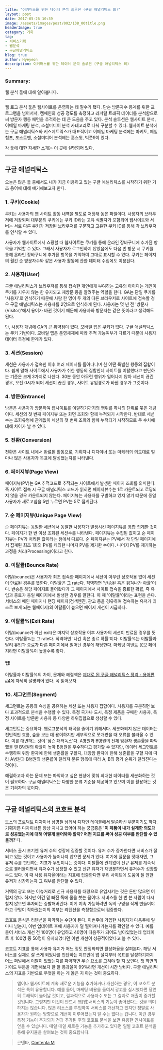 ```yaml
---
title: "이커머스를 위한 데이터 분석 솔루션 (구글 애널리틱스 외)"
layout: post
date: 2017-05-26 10:39
image: /assets/images/post/002/138_00title.png
headerImage: true
category: 기획
tag:
- 서비스기획
- 웹분석
- 구글애널리틱스
blog: true
author: Hyeyeon
description: 이커머스를 위한 데이터 분석 솔루션 (구글 애널리틱스 외)
---
```


### Summary:

웹 분석 툴에 대해 알아봅니다.

---

웹 로그 분석 툴은 웹사이트를 운영하는 데 필수가 됐다. 단순 방문자수 통계를 위한 프로그램을 넘어서서, 캠페인의 성공 정도를 측정하고 레퍼럴 트래픽 데이터를 분석함으로써 방문자 행동 패턴을 추적하는 데 큰 도움을 주고 있다. 분석 솔루션은 웹사이트 분석, 이메일 마케팅 분석, 소셜미디어 분석 카테고리로 나눠 구분할 수 있다. 웹사이트 분석에는 구글 애널리틱스와 키스메트릭스가 대표적이고 이메일 마케팅 분석에는 마케토, 메일침프, 포스트맨, 소설미디어 분석에는 훗스윗, 빅풋9이 있다.

각 툴에 대한 자세한 소개는 [이 곳](http://www.thedigitalmkt.com/analystics_solution_10/)에 설명되어 있다.

---

## 구글 애널리틱스

오늘은 많은 툴 중에서도 내가 지금 이용하고 있는 구글 애널리틱스를 시작하기 위한 기초 용어에 대해 얘기해보고자 한다.

### 1. 쿠키(Cookie)

쿠키는 사용자의 웹 사이트 활동 내역을 별도로 저장해 놓은 파일이다. 사용자의 브라우저에 저장되며 대부분의 쿠키에는 쿠키 ID라는 고유 식별자가 포함되어 웹사이트와 서버는 서로 다른 쿠키가 저장된 브라우저를 구분하고 고유한 쿠키 ID를 통해 각 브라우저를 인식할 수 있다.

사용자가 웹사이트에서 쇼핑할 때 웹사이트는 쿠키를 통해 온라인 장바구니에 추가된 항목을 기억할 수 있다. 그래서 사용자가 로그인하지 않았음에도 다음 번 방문 시 쿠키를 통해 온라인 장바구니에 추가된 항목을 기억하여 그대로 표시할 수 있다. 쿠키는 페이지의 월간 순 방문자수와 같은 사용자 활동에 관한 데이터 수집에도 이용된다.

### 2. 사용자(User)

구글 애널리틱스가 브라우저를 통해 접속한 개인에게 부여하는 고유의 아이디는 개인이 쿠키를 지우지 않는 한 유지되고 재방문 등을 알려주는 역할을 한다. GA는 단일 쿠키를 '사용자'로 인식하기 때문에 사람 한 명이 두 개의 다른 브라우저로 사이트에 접속할 경우 구글 애널리틱스는 사용자를 2명으로 인식하게 된다. 사용자는 몇 년 전 '방문자(Visitor)'에서 용어가 바뀐 것이기 때문에 사용자와 방문자는 같은 뜻이라고 생각해도 된다.

단, 사용자 개념에 GA의 큰 취약점이 있다. 모바일 앱은 쿠키가 없다. 구글 애널리틱스는 쿠키 기반이다. 모바일 앱은 운영체제에 따라 추적 가능여부가 다르기 때문에 사용자 데이터 측정에 한계가 있다.

### 3. 세션(Session)

세션은 사용자가 접속한 이후 여러 페이지를 돌아다니며 한 어떤 특별한 행동의 집합이다. 쉽게 말해 사이트에서 사용자가 취한 행동의 집합인데 사이트를 이탈했다고 판단하는 기준은 크게 3가지로 나뉜다. 30분 동안 아무런 행위가 일어나지 않아 세션이 끊긴 경우, 오전 0시가 되어 세션이 끊긴 경우, 사이트 유입경로가 바뀐 경우가 그것이다.

### 4. 방문(Entrance)

방문은 사용자가 방문하여 웹사이트를 이탈하기까지의 행위를 하나의 단위로 묶은 개념이다. 세션의 첫 번째 페이지뷰 또는 화면 조회와 함께 누적되기 시작한다. 반대로 세션수는 조회유형에 관게없이 세션의 첫 번째 조회와 함께 누적되기 시작하므로 두 수치에 대해 차이가 날 수 있다.

### 5. 전환(Conversion)

전환은 사이트 내에서 완료된 활동으로, 기획자나 디자이너 또는 마케터의 의도대로 얼마나 많은 사용자가 목표에 달성했는지를 나타낸다.

### 6. 페이지뷰(Page View)

페이지뷰(PV)는 GA 추적코드로 추적되는 사이트에서 발생한 페이지 조회를 의미한다. 즉 사이트 접속 시 구글 애널리틱스 코드가 읽히면 페이지뷰수는 1로 카운트되고 로딩되지 않을 경우 카운트되지 않는다. 페이지뷰는 사용자를 구별하고 있지 않기 떄문에 동일 사용자가 새로고침을 5번 누르면 PV는 5로 집계된다.

### 7. 순 페이지뷰(Unique Page View)

순 페이지뷰는 동일한 세션에서 동일한 사용자가 발생시킨 페이지뷰를 통합 집계한 것이다. 페이지가 한 번 이상 조회된 세션수를 나타낸다. 페이지뷰는 수집된 값이고 순 페이지뷰는 PV가 처리된 값이라는 점에서 다르다. 순 페이지뷰는 PV에서 각 단일 페이지에서 집계된 최초 1회의 PV를 제외한 나머지 PV를 제거한 수이다. 나머지 PV를 제거하는 과정을 처리(Processing)이라고 한다.

### 8. 이탈률(Bounce Rate)

이탈(bounce)은 사용자가 최초 접속한 페이지에서 세션이 아무런 상호작용 없이 세션이 만료된 경우를 뜻한다. 이탈률은 그 rate다. 직역하면 '반송된 혹은 튕겨나간 확률'이다. 반송은 해당 페이지로 들어왔다가 그 페이지에서 사이트 접속을 종료한 확률, 즉 유입과 종료가 동일 페이지에서 발생한 경우를 말한다. 이 때 '이탈률'이라는 표현을 쓴다. 서비스의 메인 페이지나 랜딩 페이지(검색엔진, 광고 등을 경유하여 접속하는 유저가 최초로 보게 되는 웹페이지)의 이탈률이 높으면 페이지 개선이 시급하다.

### 9. 이탈률%(Exit Rate)

이탈(bounce가 아닌 exit)은 마지막 상호작용 이후 사용자의 세션이 만료된 경우를 뜻한다. 이탈률%는 그 rate다. 직역하면 '나간 혹은 종료 확률'이다. 이탈률%는 이탈률과 달리 유입과 종료가 다른 페이지에서 일어난 경우에 해당한다. 마케팅 이벤트 응모 페이지라면 이탈률%이 높을수록 좋다.

#### 팁!

이탈률과 이탈률%의 차이, 문제와 해결책은 [제대로 된 구글 애널리틱스 정리 - 용어편 #4](http://www.mymarketingin.site/2017/03/24/guide-the-terms-of-google-analytics-in-korean-4/)에 자세히 설명되어 있다. 꼭 읽어보자.

### 10. 세그먼트(Segment)

세그먼트는 공통의 속성을 공유하는 세션 또는 사용자 집합이다. 사용자를 구분하면 보다 효과적으로 분석을 수행할 수 있다. 특정 국가나 도시, 특정 제품을 구매한 사용자, 특정 사이트를 방문한 사용자 등 다양한 하위집합으로 생성할 수 있다.

세그먼트는 중요하다. 웹로그분석의 왜곡을 줄이기 위해서다. 세분화되지 않은 데이터는 전반적인 흐름, 숲을 보는 데 용이하지만 세부적으로 쪼개봤을 때 오류를 불러올 수 있다. 이를 대변하는 것이 '심슨 패러독스'다. A병원과 B병원의 전체 암환자 생존률을 파악했을 땐 B병원의 확률이 높아 B병원을 우수하다고 평가할 수 있지만, 데이터 세그먼트를 수행하여 위암 환자에 한해 생존률을 구할지, 대장암 환자에 한해 생존률을 구할 지에 따라 A병원과 B병원의 생존률이 달라져 분류 항목에 따라 A, B의 평가 순위가 달라진다는 것이다.

해결하고자 하는 문제 또는 파악하고 싶은 현상에 맞춰 최대한 데이터를 세분화하는 것이 필요하다. 구글 애널리틱스는 다양한 분류 기준을 제공하고 있으며 이를 활용하는 것은 기획자의 몫이다.

---

## 구글 애널리틱스의 코호트 분석

토스의 프로덕트 디자이너 남영철 님께서 디자인 테이블에서 말씀하신 부분이기도 하다. 기획자든 디자이너든 항상 지니고 있어야 하는 궁금증은 '**이 제품이 내가 설계한 의도대로 성공했는지에 대해 어떻게 물어봐야 할까? 어떤 지표를 써야 성공 여부를 판단할 수 있을까?**'다.

서비스 출시 초기엔 유저 수의 성장에 집중할 것이다. 유저 수가 증가한다면 서비스가 잘 되고 있는 것이고 사용자가 늘어나지 않으면 문제가 있다. 여기에 질문을 덧대자면, 그 유저 수를 판단하는 지표가 무엇이냐는 것이다. 이탈률에 관계없이 신규 유저를 계속적으로 불러들이면서 유저수가 성장할 수 있고 신규 유저가 재방문하면서 유저수가 성장할 수도 있다. 이 때 사용 유지율이라는 지표에 집중한다면 우리 사이트에 도움이 될 만한 유저가 성장하는지 그 여부를 판단할 수 있다.

거액의 광고 또는 이슈거리로 신규 사용자를 대량으로 유입시키는 것은 돈만 많으면 어렵지 않다. 하지만 이건 밑 빠진 독에 물을 붓는 꼴이다. 서비스를 한 번 쓴 사람이 다시 찾지 않으면 투자비는 증발해버린다. 이게 지속 가능하려면 독의 구멍을 작게 만들어야 하고 구멍이 작아졌는지의 여부는 리텐션을 측정함으로써 검증한다.

코호트 분석은 리텐션을 파악하는 수단이 된다. 이번주에 가입한 사용자가 다음주에 얼마나 남는지, 이번 업데이트 후에 사용자가 덜 떨어져나가는지를 확인할 수 있다. 예를 들어 서비스 개선 전 100명이 유입하고 40명이 다음주가 되어도 남아있었는데 업데이트 후 100명 중 50명이 유지되었다면 이번 개선이 성공적이었다고 볼 수 있다.

코호트 지표를 통해 사용자 유지가 어느 정도 안정화되면 활성화율을 살펴본다. 해당 서비스를 실제로 잘 쓰게 되었나를 판단하는 지표인데 앱 설치부터 목표를 달성하기까지 어느 퍼널에서 이탈이 있었는지를 파악하면 무슨 요소를 고쳐야 할 지 보인다. 첫 화면의 가이드 부분을 개편해보자 한 들 통과율이 99%라면 개선이 시간 낭비다. 구글 애널리틱스의 지표를 기반으로 무엇을 하는 게 옳은 지 아는 것이 중요하다.

> 앱이나 웹사이트에 계속 새로운 기능을 추가하거나 개선하는 경우, 이 코호트 분석은 특히 유용합니다. 예를 들어, 마케팅 비용을 들여서 광고를 실시했다면 당연히 트래픽이 늘어날 것이고, 결과적으로 사용자수 또는 그 결과로 매출이 증가할 것입니다. 그렇지만 이것이 반드시 웹(앱)서비스의 기능이 좋아졌다는 것을 의미하지는 않습니다. 많은 리소스를 투입하여 서비스를 개선하고 있지만 정말로 사용자가 원하는 방향으로 개선이 이루어졌는지 알 수는 없다는 겁니다. 이런 경우 특정 기능이 추가되기 전과 추가된 후의 코호트 분석을 보면 유용한 인사이트를 얻을 수 있습니다. 매일 매일 새로운 기능을 추가하고 있다면 일별 코호트 분석을 통해 유지율을 살펴보는 것이 중요합니다.

> 콘텐타, [Contenta M](http://magazine.contenta.co/2016/05/%EA%B5%AC%EA%B8%80%EC%95%A0%EB%84%90%EB%A6%AC%ED%8B%B1%EC%8A%A4-%ED%99%9C%EC%9A%A9%EC%9D%84-%EC%9C%84%ED%95%9C-%EC%84%B8%EA%B0%80%EC%A7%80-%ED%8C%81/)

